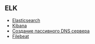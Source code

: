 ## ELK
* [Elasticsearch](./elasticsearch.md)
* [Kibana](./kibana.md)
* [Создание пассивного DNS сервера](./dns.md)
* [Filebeat](./filebeat.md)
